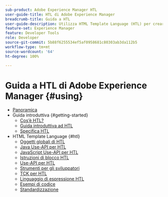 ```yaml
---
sub-product: Adobe Experience Manager HTL
user-guide-title: HTL di Adobe Experience Manager
breadcrumb-title: Guida a HTL
user-guide-description: Utilizza HTML Template Language (HTL) per creare un framework web a livello aziendale.
feature-set: Experience Manager
feature: Developer Tools
role: Developer
source-git-commit: 5b88f6255534ef5af0958681c80303ab3da112b5
workflow-type: tm+mt
source-wordcount: '64'
ht-degree: 100%

---
```



# Guida a HTL di Adobe Experience Manager {#using}

+ [Panoramica](overview.md)
+ Guida introduttiva {#getting-started}
   + [Cos’è HTL?](update.md)
   + [Guida introduttiva ad HTL](getting-started.md)
   + [Specifica HTL](htl-specification.md)
+ HTML Template Language {#htl}
   + [Oggetti globali di HTL](global-objects.md)
   + [Java Use-API per HTL](use-api-java.md)
   + [JavaScript Use-API per HTL](use-api-javascript.md)
   + [Istruzioni di blocco HTL](block-statements.md)
   + [Use-API per HTL](use-api.md)
   + [Strumenti per gli sviluppatori](dev-tools.md)
   + [TCK per HTL](htl-tck.md)
   + [Linguaggio di espressione HTL](expression-language.md)
   + [Esempi di codice](code-samples.md)
   + [Standardizzazione](standardization.md)